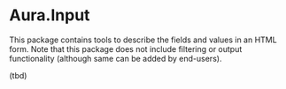Aura.Input
==========

This package contains tools to describe the fields and values in an HTML form.
Note that this package does not include filtering or output functionality
(although same can be added by end-users).

(tbd)

